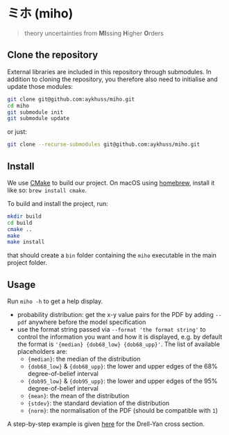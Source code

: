 # ミホ (miho) 
> theory uncertainties from **MI**ssing **H**igher **O**rders


## Clone the repository

External libraries are included in this repository through submodules. In addition to cloning the repository, you therefore also need to initialise and update those modules:
```bash
git clone git@github.com:aykhuss/miho.git
cd miho
git submodule init
git submodule update
```

or just:
```bash
git clone --recurse-submodules git@github.com:aykhuss/miho.git
```

## Install

We use [CMake](https://cmake.org/) to build our project. 
On macOS using [homebrew](https://brew.sh/), install it like so: `brew install cmake`.

To build and install the project, run:
```bash
mkdir build
cd build
cmake ..
make
make install
```
that should create a `bin` folder containing the `miho` executable in the main project folder. 


## Usage

Run `miho -h` to get a help display. 

* probability distribution: get the x-y value pairs for the PDF by adding `--pdf` anywhere before the model specification
* use the format string passed via `--format 'the format string'` to control the information you want and how it is displayed, e.g. by default the format is `'{median} {dob68_low} {dob68_upp}'`. The list of available placeholders are:
    - `{median}`: the median of the distribution
    - `{dob68_low}` & `{dob68_upp}`: the lower and upper edges of the 68% degree-of-belief interval
    - `{dob95_low}` & `{dob95_upp}`: the lower and upper edges of the 95% degree-of-belief interval
    - `{mean}`: the mean of the distribution
    - `{stdev}`: the standard deviation of the distribution
    - `{norm}`: the normalisation of the PDF (should be compatible with `1`)

A step-by-step example is given [here](examples/gamma_N3LO/README.md) for the Drell-Yan cross section.

